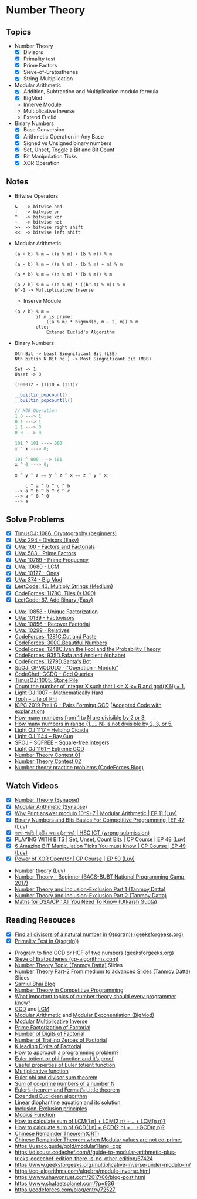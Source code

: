 # Number Theory

## Topics

- Number Theory
  - [x] Divisors
  - [x] Primality test
  - [x] Prime Factors
  - [x] Sieve-of-Eratosthenes
  - [x] String-Multiplication
- Modular Arithmetic
  - [x] Addition, Subtraction and Multiplication modulo formula
  - [x] BigMod
  - Innerve Module
  - Multiplicative Inverse
  - Extend Euclid
- Binary Numbers
  - [x] Base Conversion
  - [x] Arithmetic Operation in Any Base
  - [x] Signed vs Unsigned binary numbers
  - [x] Set, Unset, Toggle a Bit and Bit Count
  - [x] Bit Manipulation Ticks
  - [x] XOR Operation

## Notes

- Bitwise Operators
  ```
  &   -> bitwise and
  |   -> bitwise or
  ^   -> bitwise xor
  ~   -> bitwise not
  >>  -> bitwise right shift
  <<  -> bitwise left shift
  ```
- Modular Arithmetic
  ```
  (a + b) % m = ((a % m) + (b % m)) % m
  ```
  ```
  (a - b) % m = ((a % m) - (b % m) + m) % m
  ```
  ```
  (a * b) % m = ((a % m) * (b % m)) % m
  ```
  ```
  (a / b) % m = ((a % m) * ((b^-1) % m)) % m
  b^-1 -> Multiplicative Inserse
  ```
  - Inserve Module
  ```
  (a / b) % m =
          if m is prime:
              ((a % m) * bigmod(b, m - 2, m)) % m
          else:
              Extened Euclid's Algorithm
  ```
- Binary Numbers
  ```
  Oth Bit -> Least Singnificant Bit (LSB)
  Nth bit(in N Bit no.) -> Most Singnificant Bit (MSB)
  ```
  ```
  Set -> 1
  Unset -> 0
  ```
  ```
  (1000)2 - (1)10 = (111)2
  ```
  ```c++
  __builtin_popcount()
  __builtin_popcountll()
  ```
  ```c++
  // XOR Operation
  1 0 ---> 1
  0 1 ---> 1
  1 1 ---> 0
  0 0 ---> 0

  101 ^ 101 ---> 000
  x ^ x ---> 0;

  101 ^ 000 ---> 101
  x ^ 0 ---> 0;

  x ^ y ^ z == y ^ z ^ x == z ^ y ^ x;
  ```
  ```
      c ^ a ^ b ^ c ^ b
  --> a ^ b ^ b ^ c ^ c
  --> a ^ 0 ^ 0
  --> a
  ```

## Solve Problems

- [x] [TimusOJ: 1086. Cryptography (beginners)](https://acm.timus.ru/problem.aspx?space=1&num=1086)
- [x] [UVa: 294 - Divisors (Easy)](https://onlinejudge.org/index.php?option=onlinejudge&Itemid=8&page=show_problem&problem=230)
- [x] [UVa: 160 - Factors and Factorials](https://onlinejudge.org/index.php?option=com_onlinejudge&Itemid=8&page=show_problem&problem=96)
- [x] [UVa: 583 - Prime Factors](https://onlinejudge.org/index.php?option=com_onlinejudge&Itemid=8&page=show_problem&problem=524)
- [x] [UVa: 10789 - Prime Frequency](https://onlinejudge.org/index.php?option=com_onlinejudge&Itemid=8&page=show_problem&problem=1730)
- [x] [UVa: 10680 - LCM](https://onlinejudge.org/index.php?option=com_onlinejudge&Itemid=8&page=show_problem&problem=1621)
- [x] [UVa: 10127 - Ones](https://onlinejudge.org/index.php?option=com_onlinejudge&Itemid=8&page=show_problem&problem=1068)
- [x] [UVa: 374 - Big Mod](https://onlinejudge.org/index.php?option=com_onlinejudge&Itemid=8&page=show_problem&problem=310)
- [x] [LeetCode: 43. Multiply Strings (Medium)](https://leetcode.com/problems/multiply-strings/)
- [x] [CodeForces: 1178C. Tiles (\*1300)](https://codeforces.com/contest/1178/problem/C)
- [x] [LeetCode: 67. Add Binary (Easy)](https://leetcode.com/problems/add-binary)
- [UVa: 10858 - Unique Factorization](https://onlinejudge.org/index.php?option=com_onlinejudge&Itemid=8&page=show_problem&problem=1799)
- [UVa: 10139 - Factovisors](https://onlinejudge.org/index.php?option=com_onlinejudge&Itemid=8&page=show_problem&problem=1080)
- [UVa: 10856 - Recover Factorial](https://onlinejudge.org/index.php?option=com_onlinejudge&Itemid=8&page=show_problem&problem=1797)
- [UVa: 10299 - Relatives](https://onlinejudge.org/index.php?option=com_onlinejudge&Itemid=8&page=show_problem&problem=1240)
- [CodeForces: 1281C.Cut and Paste](https://codeforces.com/problemset/problem/1281/C)
- [CodeForces: 300C.Beautiful Numbers](https://codeforces.com/problemset/problem/300/C)
- [CodeForces: 1248C.Ivan the Fool and the Probability Theory](https://codeforces.com/problemset/problem/1248/C)
- [CodeForces: 935D.Fafa and Ancient Alphabet](https://codeforces.com/problemset/problem/935/D)
- [CodeForces: 1279D.Santa's Bot](https://codeforces.com/problemset/problem/1279/D)
- [SpOJ: OPMODULO - "Operation - Modulo"](https://www.spoj.com/problems/OPMODULO/)
- [CodeChef: GCDQ - Gcd Queries](https://www.codechef.com/problems/GCDQ)
- [TimusOJ: 1005. Stone Pile](https://acm.timus.ru/problem.aspx?space=1&num=1005)
- [Count the number of integer X such that L<= X <= R and gcd(X,N) = 1.](https://youtu.be/DTXvtKf3X_E?t=2600)
- [Light OJ 1007 – Mathematically Hard](https://youtu.be/DTXvtKf3X_E?t=3209)
- [Toph – Life of Phi](https://youtu.be/DTXvtKf3X_E?t=3629)
- [ICPC 2019 Preli G – Pairs Forming GCD](https://youtu.be/DTXvtKf3X_E?t=4537) ([Accepted Code with explanation](https://turing13.com/2020/07/16/icpc-2019-preli-g-pairs-forming-gcd/))
- [How many numbers from 1 to N are divisible by 2 or 3.](https://youtu.be/DTXvtKf3X_E?t=8260)
- [How many numbers in range {1,…, N} is not divisible by 2, 3, or 5.](https://youtu.be/DTXvtKf3X_E?t=8508)
- [Light OJ 1117 – Helping Cicada](https://youtu.be/DTXvtKf3X_E?t=8875)
- [Light OJ 1144 – Ray Gun](https://youtu.be/DTXvtKf3X_E?t=9026)
- [SPOJ – SQFREE – Square-free integers](https://youtu.be/DTXvtKf3X_E?t=10653)
- [Light OJ 1161 – Extreme GCD](https://youtu.be/DTXvtKf3X_E?t=11066)
- [Number Theory Contest 01](https://vjudge.net/contest/381131)
- [Number Theory Contest 02](https://vjudge.net/contest/381132)
- [Number theory practice problems (CodeForces Blog)](https://codeforces.com/blog/entry/49494)

## Watch Videos

- [x] [Number Theory (Synapse)](https://youtu.be/kr0cL7nOauc)
- [x] [Modular Arithmetic (Synapse)](https://youtu.be/RsWquJtpn0E)
- [x] [Why Print answer modulo 10^9+7 | Modular Arithmetic | EP 11 (Luv)](https://youtu.be/RCq5TYMZEwg)
- [x] [Binary Numbers and Bits Basics For Competitive Programming | EP 47 (Luv)](https://youtu.be/DYwhXwGj1L4)
- [x] [সংখ্যা পদ্ধতি | তৃতীয় অধ্যায় (১ম খন্ড) | HSC ICT (wrong submission)](https://youtube.com/playlist?list=PL0G2Ga9ALv6lrpxwuG2KE73ohn4K8GatJ)
- [x] [PLAYING WITH BITS | Set, Unset, Count Bits | CP Course | EP 48 (Luv)](https://youtu.be/yEa0vkjJSf0)
- [x] [6 Amazing BIT Manipulation Ticks You must Know | CP Course | EP 49 (Luv)](https://youtu.be/XjtYsFjXtoE)
- [x] [Power of XOR Operator | CP Course | EP 50 (Luv)](https://youtu.be/SFOlkUnjtA4)
- [Number theory (Luv)](https://youtube.com/playlist?list=PLauivoElc3giVROwL-6g9hO-LlSen_NaV)
- [Number Theory - Beginner (BACS-BUBT National Programming Camp, 2017)](https://youtu.be/gk2MUZc8jTM)
- [Number Theory and Inclusion-Exclusion Part 1 (Tanmoy Datta)](https://youtu.be/tDzHLd3UCo0)
- [Number Theory and Inclusion-Exclusion Part 2 (Tanmoy Datta)](https://youtu.be/DTXvtKf3X_E)
- [Maths for DSA/CP : All You Need To Know (Utkarsh Gupta)](https://youtu.be/tDM6lT-qjys?t=110)

## Reading Resouces

- [x] [Find all divisors of a natural number in O(sqrt(n)) (geeksforgeeks.org)](https://www.geeksforgeeks.org/find-all-divisors-of-a-natural-number-set-2/)
- [x] [Primality Test in O(sqrt(n))](https://www.learndsa.com/2020/07/introduction-to-prime-numbers-and-primality-test-in-sqrt-n-time-complexity.html)
- [Program to find GCD or HCF of two numbers (geeksforgeeks.org)](https://www.geeksforgeeks.org/c-program-find-gcd-hcf-two-numbers/)
- [Sieve of Eratosthenes (cp-algorithms.com)](https://cp-algorithms.com/algebra/sieve-of-eratosthenes.html)
- [Number Theory Topic (Tanmoy Datta)](https://docs.google.com/document/d/1NsGMyQSxa9xU-MrLQRcU1NYEZLDNm3xEeirqq5b-Liw/edit?usp=sharing) Slides
- [Number Theory Part-2 From medium to advanced Slides (Tanmoy Datta)](https://docs.google.com/presentation/d/1Svz9YBCYZqXUCWZ-lpHSu0itkPiN7q5IEI-wMGjwX7w/edit?usp=sharing) Slides
- [Samiul Bhai Blog](https://forthright48.com/p-cpps-101/)
- [Number Theory in Competitive Programming](https://artofproblemsolving.com/community/c90633h1291397)
- [What important topics of number theory should every programmer know?](https://www.quora.com/Number-Theory/What-important-topics-of-number-theory-should-every-programmer-know)
- [GCD](https://forthright48.com/euclidean-algorithm/) and [LCM](https://forthright48.com/lowest-common-multiple-of-two-number/)
- [Modular Arithmetic](https://forthright48.com/introduction-to-modular-arithmetic/) and [Modular Exponentiation (BigMod)](https://forthright48.com/modular-exponentiation/)
- [Modular Multiplicative Inverse](https://forthright48.com/modular-multiplicative-inverse/)
- [Prime Factorization of Factorial](https://forthright48.com/prime-factorization-of-factorial/)
- [Number of Digits of Factorial](https://forthright48.com/number-of-digits-of-factorial/)
- [Number of Trailing Zeroes of Factorial](https://forthright48.com/number-of-trailing-zeroes-of-factorial/)
- [K leading Digits of Factorial](https://forthright48.com/leading-digits-of-factorial/)
- [How to approach a programming problem?](https://youtu.be/DTXvtKf3X_E?t=3497)
- [Euler totient or phi function and it’s proof](https://forthright48.com/euler-totient-or-phi-function)
- [Useful properties of Euler totient function](https://youtu.be/DTXvtKf3X_E?t=2109)
- [Multiplicative function](https://forthright48.com/multiplicative-function/)
- [Euler phi and divisor sum theorem](https://forthright48.com/euler-phi-extension-and-divisor-sum/)
- [Sum of co-prime numbers of a number N](https://forthright48.com/sum-of-coprime-numbers-of-integer/)
- [Euler’s theorem and Fermat’s Little theorem](https://forthright48.com/eulers-theorem-and-fermats-little-theorem/)
- [Extended Euclidean algorithm](https://forthright48.com/extended-euclidean-algorithm/)
- [Linear diophantine equation and its solution](https://forthright48.com/linear-diophantine-equation/)
- [Inclusion-Exclusion principles](https://cp-algorithms.com/combinatorics/inclusion-exclusion.html)
- [Mobius Function](https://brilliant.org/wiki/mobius-function/)
- [How to calculate sum of LCM(1,n) + LCM(2,n) + .. + LCM(n,n)?](https://forthright48.com/spoj-lcmsum-lcm-sum)
- [How to calculate sum of GCD(1,n) + GCD(2,n) + .. +GCD(n,n)?](https://forthright48.com/gcd-sum-function/)
- [Chinese Remainder Theorem(CRT)](https://forthright48.com/chinese-remainder-theorem-part-1-coprime-moduli/)
- [Chinese Remainder Theorem when Modular values are not co-prime.](https://forthright48.com/chinese-remainder-theorem-part-2-non-coprime-moduli/)
- https://usaco.guide/gold/modular?lang=cpp
- https://discuss.codechef.com/t/guide-to-modular-arithmetic-plus-tricks-codechef-edition-there-is-no-other-edition/67424
- https://www.geeksforgeeks.org/multiplicative-inverse-under-modulo-m/
- https://cp-algorithms.com/algebra/module-inverse.html
- https://www.shawonruet.com/2017/06/blog-post.html
- https://www.shafaetsplanet.com/?p=936
- https://codeforces.com/blog/entry/72527
